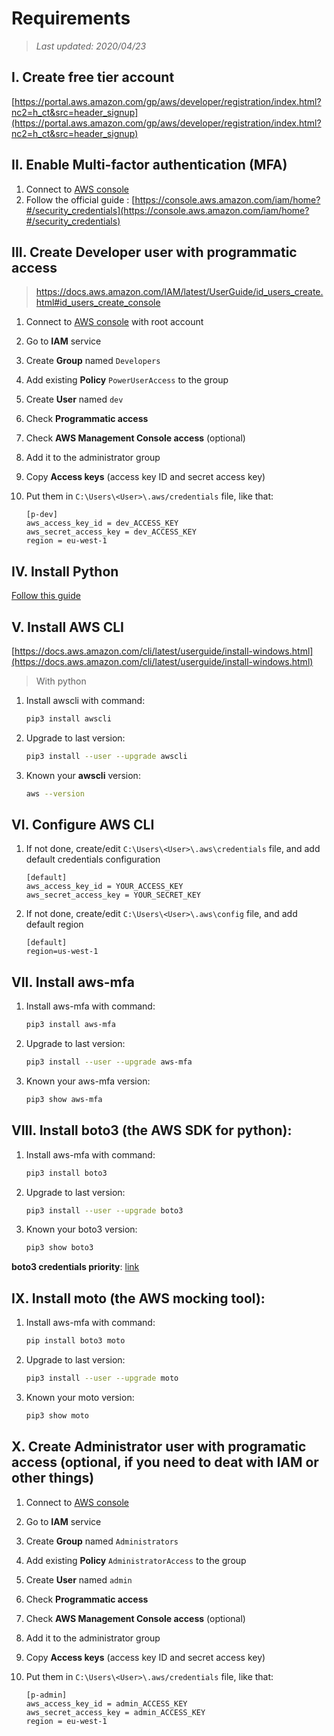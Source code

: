 # Requirements

>*Last updated: 2020/04/23*

## I. Create free tier account

[https://portal.aws.amazon.com/gp/aws/developer/registration/index.html?nc2=h_ct&src=header_signup](https://portal.aws.amazon.com/gp/aws/developer/registration/index.html?nc2=h_ct&src=header_signup)

## II. Enable Multi-factor authentication (MFA)

1. Connect to [AWS console](https://aws.amazon.com/fr/console/)
2. Follow the official guide : [https://console.aws.amazon.com/iam/home?#/security_credentials](https://console.aws.amazon.com/iam/home?#/security_credentials)

## III. Create Developer user with programmatic access

> https://docs.aws.amazon.com/IAM/latest/UserGuide/id_users_create.html#id_users_create_console

1. Connect to [AWS console](https://aws.amazon.com/fr/console/) with root account
2. Go to **IAM** service
3. Create **Group** named `Developers`
4. Add existing **Policy** `PowerUserAccess` to the group
5. Create **User** named `dev`
6. Check **Programmatic access**
7. Check **AWS Management Console access** (optional)
8. Add it to the administrator group 
9. Copy **Access keys** (access key ID and secret access key)
10. Put them in `C:\Users\<User>\.aws/credentials` file, like that:

	```
	[p-dev]
	aws_access_key_id = dev_ACCESS_KEY
	aws_secret_access_key = dev_ACCESS_KEY
	region = eu-west-1
	```

## IV. Install **Python**
[Follow this guide](../python/intallation.md)

## V. Install **AWS CLI**
[https://docs.aws.amazon.com/cli/latest/userguide/install-windows.html](https://docs.aws.amazon.com/cli/latest/userguide/install-windows.html)

> With python

1. Install awscli with command:
	```sh
	pip3 install awscli
	```

2. Upgrade to last version:
	```sh
	pip3 install --user --upgrade awscli
	```

3. Known your **awscli** version:
	```sh
	aws --version
	```

## VI. Configure AWS CLI

1. If not done, create/edit `C:\Users\<User>\.aws\credentials` file, and add default credentials configuration
	```
	[default]
	aws_access_key_id = YOUR_ACCESS_KEY
	aws_secret_access_key = YOUR_SECRET_KEY
	```

2. If not done, create/edit `C:\Users\<User>\.aws\config` file, and add default region
	```
	[default]
	region=us-west-1
	```

## VII. Install **aws-mfa**

1. Install aws-mfa with command:
	```sh
	pip3 install aws-mfa
	```

2. Upgrade to last version:
	```sh
	pip3 install --user --upgrade aws-mfa
	```

3. Known your aws-mfa version:
	```sh
	pip3 show aws-mfa
	```

## VIII. Install **boto3** (the AWS SDK for python):

1. Install aws-mfa with command:
	```sh
	pip3 install boto3
	```

2. Upgrade to last version:
	```sh
	pip3 install --user --upgrade boto3
	```

3. Known your boto3 version:
	```sh
	pip3 show boto3
	```

**boto3 credentials priority**: [link](https://boto3.amazonaws.com/v1/documentation/api/latest/guide/configuration.html)


## IX. Install **moto** (the AWS mocking tool):

1. Install aws-mfa with command:
	```sh
	pip install boto3 moto
	```

2. Upgrade to last version:
	```sh
	pip3 install --user --upgrade moto
	```

3. Known your moto version:
	```sh
	pip3 show moto
	```

## X. Create Administrator user with programatic access (optional, if you need to deat with IAM or other things)

1. Connect to [AWS console](https://aws.amazon.com/fr/console/)
2. Go to **IAM** service
3. Create **Group** named `Administrators`
4. Add existing **Policy** `AdministratorAccess` to the group
5. Create **User** named `admin`
6. Check **Programmatic access**
7. Check **AWS Management Console access** (optional)
8. Add it to the administrator group 
9. Copy **Access keys** (access key ID and secret access key)
10. Put them in `C:\Users\<User>\.aws/credentials` file, like that:

	```
	[p-admin]
	aws_access_key_id = admin_ACCESS_KEY
	aws_secret_access_key = admin_ACCESS_KEY
	region = eu-west-1
	```